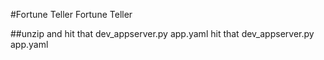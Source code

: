 #Fortune Teller
Fortune Teller

##unzip and hit that dev_appserver.py app.yaml
hit that dev_appserver.py app.yaml
